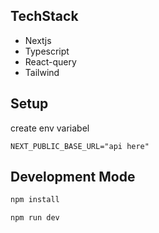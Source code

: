 ## TechStack

- Nextjs
- Typescript
- React-query
- Tailwind

## Setup

create env variabel

```
NEXT_PUBLIC_BASE_URL="api here"
```

## Development Mode

```bash
npm install

npm run dev
```

